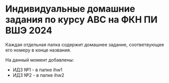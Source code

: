 # Индивидуальные домашние задания по курсу АВС на ФКН ПИ ВШЭ 2024
Каждая отдельная папка содержит домашнее задание, соответвующее его номеру в конце названия.

На данный момент добавлены:
- ИДЗ №1 - в папке ihw1
- ИДЗ №2 - в папке ihw2

